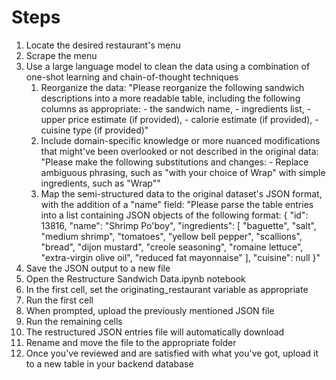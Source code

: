 # Steps
<ol>
    <li>Locate the desired restaurant's menu</li>
    <li>Scrape the menu</li>
    <li>Use a large language model to clean the data using a combination of one-shot learning and chain-of-thought techniques
        <ol>
            <li>
            Reorganize the data:
            "Please reorganize the following sandwich descriptions into a more readable table, including the following columns as appropriate:
            - the sandwich name,
            - ingredients list,
            - upper price estimate (if provided),
            - calorie estimate (if provided),
            - cuisine type (if provided)"
            </li>
            <li>
            Include domain-specific knowledge or more nuanced modifications that might've been overlooked or not described in the original data:
            "Please make the following substitutions and changes:
            - Replace ambiguous phrasing, such as "with your choice of Wrap" with simple ingredients, such as "Wrap""
            </li>
            <li>
            Map the semi-structured data to the original dataset's JSON format, with the addition of a "name" field:
            "Please parse the table entries into a list containing JSON objects of the following format:
            {
                "id": 13816,
                "name": "Shrimp Po'boy",
                "ingredients": [
                "baguette",
                "salt",
                "medium shrimp",
                "tomatoes",
                "yellow bell pepper",
                "scallions",
                "bread",
                "dijon mustard",
                "creole seasoning",
                "romaine lettuce",
                "extra-virgin olive oil",
                "reduced fat mayonnaise"
                ],
                "cuisine": null
            }"
            </li>
        </ol>
    </li>
    <li>Save the JSON output to a new file</li>
    <li>Open the Restructure Sandwich Data.ipynb notebook</li>
    <li>In the first cell, set the originating_restaurant variable as appropriate</li>
    <li>Run the first cell</li>
    <li>When prompted, upload the previously mentioned JSON file</li>
    <li>Run the remaining cells</li>
    <li>The restructured JSON entries file will automatically download</li>
    <li>Rename and move the file to the appropriate folder</li>
    <li>Once you've reviewed and are satisfied with what you've got, upload it to a new table in your backend database</li>
    </li>
</ol>